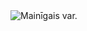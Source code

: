 
<picture>
<img alt="Mainīgais var." src="C:\Users\germa\Downloads\DialogsAB_JS_I\DialogsAB_JS_2024\MajasDarbi\var-value.jpg">
</picture>
